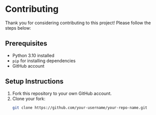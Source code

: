 # Contributing

Thank you for considering contributing to this project! Please follow the steps below:

## Prerequisites
- Python 3.10 installed
- `pip` for installing dependencies
- GitHub account

## Setup Instructions
1. Fork this repository to your own GitHub account.
2. Clone your fork:
   ```bash
   git clone https://github.com/your-username/your-repo-name.git
